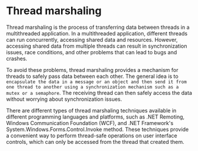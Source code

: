 # Thread marshaling
Thread marshaling is the process of transferring data between threads in a multithreaded application. In a multithreaded application, different threads can run concurrently, accessing shared data and resources. However, accessing shared data from multiple threads can result in synchronization issues, race conditions, and other problems that can lead to bugs and crashes.

To avoid these problems, thread marshaling provides a mechanism for threads to safely pass data between each other. The general idea is to `encapsulate the data in a message or an object and then send it from one thread to another using a synchronization mechanism such as a mutex or a semaphore`. The receiving thread can then safely access the data without worrying about synchronization issues.

There are different types of thread marshaling techniques available in different programming languages and platforms, such as .NET Remoting, Windows Communication Foundation (WCF), and .NET Framework's System.Windows.Forms.Control.Invoke method. These techniques provide a convenient way to perform thread-safe operations on user interface controls, which can only be accessed from the thread that created them.